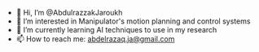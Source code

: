 - 👋 Hi, I’m @AbdulrazzakJaroukh
- 👀 I’m interested in Manipulator's motion planning and control systems
- 🌱 I’m currently learning AI techniques to use in my research
- 📫 How to reach me: abdelrazaq.ja@gmail.com

<!---
AbdulrazzakJaroukh/AbdulrazzakJaroukh is a ✨ special ✨ repository because its `README.md` (this file) appears on your GitHub profile.
You can click the Preview link to take a look at your changes.
--->
